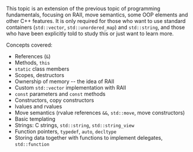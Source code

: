 This topic is an extension of the previous topic of programming fundamentals, focusing
on RAII, move semantics, some OOP elements and other C++ features.
It is only required for those who want to use standard containers
(`std::vector`, `std::unordered_map`) and `std::string`, and those who have been
explicitly told to study this or just want to learn more.

Concepts covered:
- References (`&`)
- Methods, `this`
- `static` class members
- Scopes, destructors
- Ownership of memory -- the idea of RAII
- Custom `std::vector` implementation with RAII
- `const` parameters and `const` methods
- Constructors, copy constructors
- lvalues and rvalues
- Move semantics (rvalue references `&&`, `std::move`, move constructors)
- Basic templating
- Strings: C strings, `std::string`, `std::string_view`
- Function pointers, `typedef`, `auto`, `decltype`
- Storing data together with functions to implement delegates, `std::function`